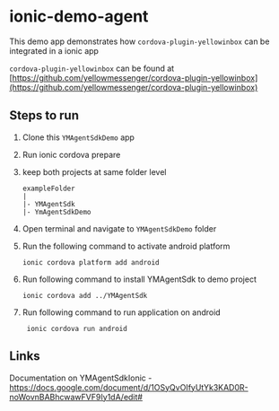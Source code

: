 # ionic-demo-agent

This demo app demonstrates how `cordova-plugin-yellowinbox` can be integrated in a ionic app

`cordova-plugin-yellowinbox` can be found at [https://github.com/yellowmessenger/cordova-plugin-yellowinbox](https://github.com/yellowmessenger/cordova-plugin-yellowinbox)

## Steps to run

1. Clone this `YMAgentSdkDemo` app
2. Run ionic cordova prepare
3. keep both projects at same folder level

   ```
   exampleFolder
   |
   |- YMAgentSdk
   |- YmAgentSdkDemo

   ```

4. Open terminal and navigate to `YMAgentSdkDemo` folder
5. Run the following command to activate android platform
   ```
   ionic cordova platform add android
   ```
6. Run following command to install YMAgentSdk to demo project
   ```
   ionic cordova add ../YMAgentSdk
   ```
7. Run following command to run application on android
   ```
    ionic cordova run android
   ```

## Links

Documentation on YMAgentSdkIonic - https://docs.google.com/document/d/1OSyQvOIfyUtYk3KAD0R-noWovnBABhcwawFVF9Iy1dA/edit#

